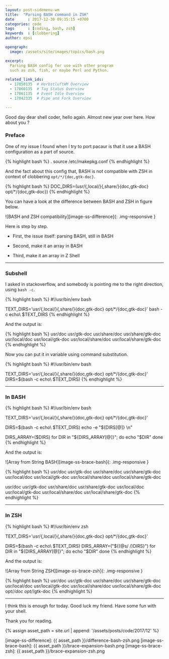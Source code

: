 ```yaml
---
layout: post-sidemenu-wm
title:  "Parsing BASH command in ZSH"
date      : 2017-12-30 09:35:15 +0700
categories: code
tags      : [coding, bash, zsh]
keywords  : [clobbering]
author: epsi

opengraph:
  image: /assets/site/images/topics/bash.png

excerpt:
  Parsing BASH config for use with other program
  such as zsh, fish, or maybe Perl and Python.
  
related_link_ids: 
  - 17050135  # HerbstluftWM Overview
  - 17060135  # Tag Status Overview
  - 17061135  # Event Idle Overview
  - 17042335  # Pipe and Fork Overview

---
```


Good day dear shell coder, hello again.
Almost new year over here.
How about you ?

### Preface

One of my issue I found when I try to port pacaur is that it use a BASH configuration as a part of source.

{% highlight bash %}
. source /etc/makepkg.conf
{% endhighlight %}

And the fact about this config that, BASH is not compatible with ZSH in context of clobbering
<code>opt/*/{doc,gtk-doc}</code>.

{% highlight bash %}
DOC_DIRS=(usr/{,local/}{,share/}{doc,gtk-doc} opt/*/{doc,gtk-doc})
{% endhighlight %}

You can have a look at the difference between BASH and ZSH in figure below.

![BASH and ZSH compatibility][image-ss-difference]{: .img-responsive }

Here is step by step.

*	First, the issue itself: parsing BASH, still in BASH

*	Second, make it an array in BASH

*	Third, make it an array in Z Shell

-- -- --

### Subshell

I asked in stackoverflow,
and somebody is pointing me to the right direction,
using <code>bash -c</code>.

{% highlight bash %} 
#!/usr/bin/env bash

TEXT_DIRS='usr/{,local/}{,share/}{doc,gtk-doc} opt/*/{doc,gtk-doc}'
bash -c echo\ $TEXT_DIRS
{% endhighlight %}

And the output is:

{% highlight bash %} 
usr/doc usr/gtk-doc usr/share/doc usr/share/gtk-doc usr/local/doc usr/local/gtk-doc usr/local/share/doc usr/local/share/gtk-doc
{% endhighlight %}

Now you can put it in variable using command substitution.

{% highlight bash %} 
#!/usr/bin/env bash

TEXT_DIRS='usr/{,local/}{,share/}{doc,gtk-doc} opt/*/{doc,gtk-doc}'
DIRS=$(bash -c echo\ $TEXT_DIRS)
{% endhighlight %}

-- -- --

### In BASH

{% highlight bash %} 
#!/usr/bin/env bash

TEXT_DIRS='usr/{,local/}{,share/}{doc,gtk-doc} opt/*/{doc,gtk-doc}'

DIRS=$(bash -c echo\ $TEXT_DIRS)
echo -e "${DIRS[@]} \n"

DIRS_ARRAY=($DIRS)
for DIR in "${DIRS_ARRAY[@]}"; do 
  echo "$DIR"
done
{% endhighlight %}

And the output is:

![Array from String BASH][image-ss-brace-bash]{: .img-responsive }

{% highlight bash %} 
usr/doc usr/gtk-doc usr/share/doc usr/share/gtk-doc usr/local/doc usr/local/gtk-doc usr/local/share/doc usr/local/share/gtk-doc 

usr/doc
usr/gtk-doc
usr/share/doc
usr/share/gtk-doc
usr/local/doc
usr/local/gtk-doc
usr/local/share/doc
usr/local/share/gtk-doc
{% endhighlight %}

-- -- --

### In ZSH

{% highlight bash %} 
#!/usr/bin/env zsh

TEXT_DIRS='usr/{,local/}{,share/}{doc,gtk-doc} opt/*/{doc,gtk-doc}'

DIRS=$(bash -c echo\ $TEXT_DIRS)
DIRS_ARRAY=("${(@s/ /)DIRS}") 
for DIR in "${DIRS_ARRAY[@]}"; do 
  echo "$DIR"
done
{% endhighlight %}

And the output is:

![Array from String ZSH][image-ss-brace-zsh]{: .img-responsive }

{% highlight bash %} 
usr/doc
usr/gtk-doc
usr/share/doc
usr/share/gtk-doc
usr/local/doc
usr/local/gtk-doc
usr/local/share/doc
usr/local/share/gtk-doc
opt/*/doc
opt/*/gtk-doc
{% endhighlight %}

-- -- --

I think this is enough for today.
Good luck my friend.
Have some fun with your shell.

Thank you for reading.

[//]: <> ( -- -- -- links below -- -- -- )
{% assign asset_path = site.url | append: '/assets/posts/code/2017/12' %}

[image-ss-difference]: {{ asset_path }}/difference-bash-zsh.png
[image-ss-brace-bash]: {{ asset_path }}/brace-expansion-bash.png
[image-ss-brace-zsh]:  {{ asset_path }}/brace-expansion-zsh.png
